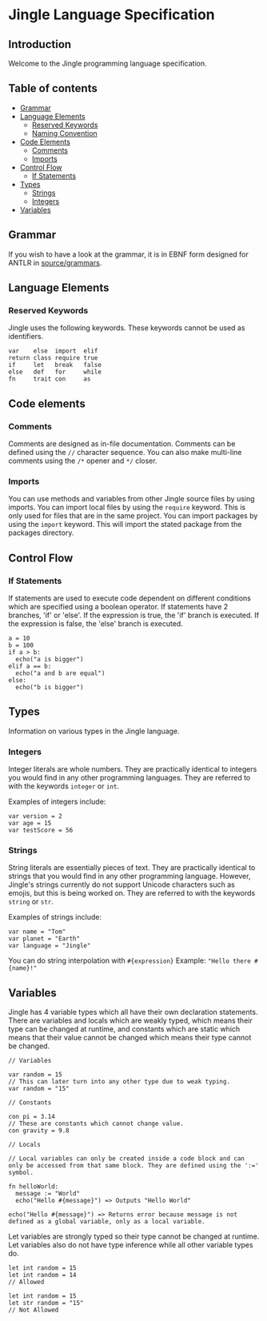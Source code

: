 # Jingle Language Specification
## Introduction
Welcome to the Jingle programming language specification.

## Table of contents
- [Grammar](https://github.com/jingle-lang/jingle/blob/master/docs/LANGUAGE_SPEC.md#grammar)
- [Language Elements](https://github.com/jingle-lang/jingle/blob/master/docs/LANGUAGE_SPEC.md#language-elements)
  - [Reserved Keywords](https://github.com/jingle-lang/jingle/blob/master/docs/LANGUAGE_SPEC.md#reserved-keywords)
  - [Naming Convention](https://github.com/jingle-lang/jingle/blob/master/docs/LANGUAGE_SPEC.md#naming-convention)
- [Code Elements](https://github.com/jingle-lang/jingle/blob/master/docs/LANGUAGE_SPEC.md#code-elements)
  - [Comments](https://github.com/jingle-lang/jingle/blob/master/docs/LANGUAGE_SPEC.md#comments)
  - [Imports](https://github.com/jingle-lang/jingle/blob/master/docs/LANGUAGE_SPEC.md#imports)
- [Control Flow](https://github.com/jingle-lang/jingle/blob/master/docs/LANGUAGE_SPEC.md#control-flow)
  - [If Statements](https://github.com/jingle-lang/jingle/blob/master/docs/LANGUAGE_SPEC.md#if-statements)
- [Types](https://github.com/jingle-lang/jingle/blob/master/docs/LANGUAGE_SPEC.md#types)
  - [Strings](https://github.com/jingle-lang/jingle/blob/master/docs/LANGUAGE_SPEC.md#strings)
  - [Integers](https://github.com/jingle-lang/jingle/blob/master/docs/LANGUAGE_SPEC.md#integers)
- [Variables](https://github.com/jingle-lang/jingle/blob/master/docs/LANGUAGE_SPEC.md#variables)

## Grammar
If you wish to have a look at the grammar, it is in EBNF form designed for ANTLR in [source/grammars](https://github.com/jingle-lang/jingle/tree/master/source/grammars).

## Language Elements
### Reserved Keywords
Jingle uses the following keywords. These keywords cannot be used as identifiers.
```
var    else  import  elif
return class require true
if     let   break   false
else   def   for     while
fn     trait con     as
```

## Code elements
### Comments
Comments are designed as in-file documentation. Comments can be defined using the `//` character sequence. You can also make multi-line comments using the `/*` opener and `*/` closer.

### Imports
You can use methods and variables from other Jingle source files by using imports. You can import local files by using the `require` keyword. This is only used for files that are in the same project. You can import packages by using the `import` keyword. This will import the stated package from the packages directory.

## Control Flow
### If Statements
If statements are used to execute code dependent on different conditions which are specified using a boolean operator. If statements have 2 branches, 'if' or 'else'. If the expression is true, the 'if' branch is executed. If the expression is false, the 'else' branch is executed.

```
a = 10
b = 100
if a > b:
  echo("a is bigger")
elif a == b:
  echo("a and b are equal")
else:
  echo("b is bigger")
```

## Types
Information on various types in the Jingle language.
### Integers
Integer literals are whole numbers. They are practically identical to integers you would find in any other programming languages. They are referred to with the keywords `integer` or `int`.

Examples of integers include:
```
var version = 2
var age = 15
var testScore = 56
```
### Strings
String literals are essentially pieces of text. They are practically identical to strings that you would find in any other programming language. However, Jingle's strings currently do not support Unicode characters such as emojis, but this is being worked on. They are referred to with the keywords `string` or `str`.

Examples of strings include:
```
var name = "Tom"
var planet = "Earth"
var language = "Jingle"
```

You can do string interpolation with `#{expression}` Example: `"Hello there #{name}!" `

## Variables
Jingle has 4 variable types which all have their own declaration statements. There are variables and locals which are weakly typed, which means their type can be changed at runtime, and constants which are static which means that their value cannot be changed which means their type cannot be changed.

```
// Variables

var random = 15
// This can later turn into any other type due to weak typing.
var random = "15"

// Constants

con pi = 3.14
// These are constants which cannot change value.
con gravity = 9.8

// Locals

// Local variables can only be created inside a code block and can only be accessed from that same block. They are defined using the ':=' symbol.

fn helloWorld:
  message := "World"
  echo("Hello #{message}") => Outputs "Hello World"
  
echo("Hello #{message}") => Returns error because message is not defined as a global variable, only as a local variable.
```
Let variables are strongly typed so their type cannot be changed at runtime. Let variables also do not have type inference while all other variable types do.
```
let int random = 15
let int random = 14
// Allowed

let int random = 15
let str random = "15"
// Not Allowed
```
